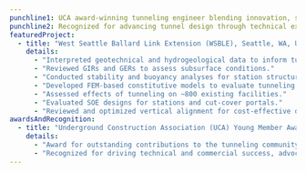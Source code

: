 ```yaml
---
punchline1: UCA award-winning tunneling engineer blending innovation, safety, and impact.
punchline2: Recognized for advancing tunnel design through technical excellence and practical solutions.
featuredProject:
  - title: "West Seattle Ballard Link Extension (WSBLE), Seattle, WA, USA"
    details:
      - "Interpreted geotechnical and hydrogeological data to inform tunnel design."
      - "Reviewed GIRs and GERs to assess subsurface conditions."
      - "Conducted stability and buoyancy analyses for station structures."
      - "Developed FEM-based constitutive models to evaluate tunneling impacts on infrastructure."
      - "Assessed effects of tunneling on ~800 existing facilities."
      - "Evaluated SOE designs for stations and cut-cover portals."
      - "Reviewed and optimized vertical alignment for cost-effective design."
awardsAndRecognition:
  - title: "Underground Construction Association (UCA) Young Member Award, 2024"
    details:
      - "Award for outstanding contributions to the tunneling community, demonstrating exceptional technical accomplishments, innovative ideas, and a commitment to improving industry practices."
      - "Recognized for driving technical and commercial success, advocating for safety, and making tangible differences in the field."
---
```

<!-- ---
headline: Rajat's Portfolio
description: "I am a geotechnical and tunneling engineer with national and
  international design and construction support experience for tunnels and
  complex underground structures. I have served as the geotechnical and
  tunneling engineer on numerous projects and have performed engineering
  analyses for the design of tunnel segmental linings, analysis of shaft
  excavations and cut-and-cover structures TBM operation and face pressures,
  soil-structure interaction analysis and construction impact assessment on
  structures due to tunneling. I am proficient in designing automated
  engineering workflows and methodologies for optimizing tunnel construction
  efficiency and is adept at developing intelligent digital tools and software
  for tunnel risk management, geotechnical parameter uncertainty modeling, and
  investigating impacts of TBM ground interaction. Previously, I have served as
  the Chair of the Underground Construction Association (UCA) Young Members’
  committee and was awarded the 2024 UCA Young Tunneler Award at the North
  American Tunneling Conference in Nashville. I am actively involved in
  co-authoring the chapters for recommendations on face support pressures in
  mechanized tunneling and tunneling induced ground deformation with the
  International Tunneling Association (ITA) working groups. "
writing:
  - title: "Spaces vs. Tabs: The Indentation Debate Continues"
    date: 2024-04-08
    link: /blog/spaces-vs-tabs
    description: Explore the enduring debate between using spaces and tabs for code
      indentation, and why this choice matters more than you might think.
  - title: The Power of Static Typing in Programming
    date: 2024-04-07
    link: /blog/static-typing
    description: In the ever-evolving landscape of software development, the debate
      between dynamic and static typing continues to be a hot topic.
  - title: "Embracing Vim: The Unsung Hero of Code Editors"
    date: 2024-04-09
    link: /blog/vim
    description: Discover why Vim, with its steep learning curve, remains a beloved
      tool among developers for editing code efficiently and effectively.
speaking:
  - title: Tech Leadership Podcast
    date: "2025"
    link: https://example.com/podcast1
    description: Discussing the future of technology leadership and organizational culture.
  - title: Innovation Summit Keynote
    date: "2024"
    link: https://example.com/keynote
    description: Keynote presentation on digital innovation strategies.
  - title: Industry Insights Webinar
    date: "2024"
    link: https://example.com/webinar
    description: Panel discussion on emerging trends in technology.
publications:
  - title: Digital Strategy in the Modern Era
    date: "2024"
    link: https://example.com/paper1
    description: Published in Journal of Digital Innovation.
  - title: Organizational Learning and Technology Adoption
    date: "2023"
    link: https://example.com/paper2
    description: Conference proceedings, International Technology Conference.
research: >
  My research focuses on the intersection of technology, leadership, and
  organizational behavior. I'm particularly interested in how digital
  transformation affects human-centered design and decision-making processes.


  Current areas of investigation include artificial intelligence ethics, collaborative technologies, and the future of work in distributed organizations.
contact:
  email: your.email@example.com
  twitter: https://twitter.com/yourusername
  linkedin: https://linkedin.com/in/yourusername
--- -->